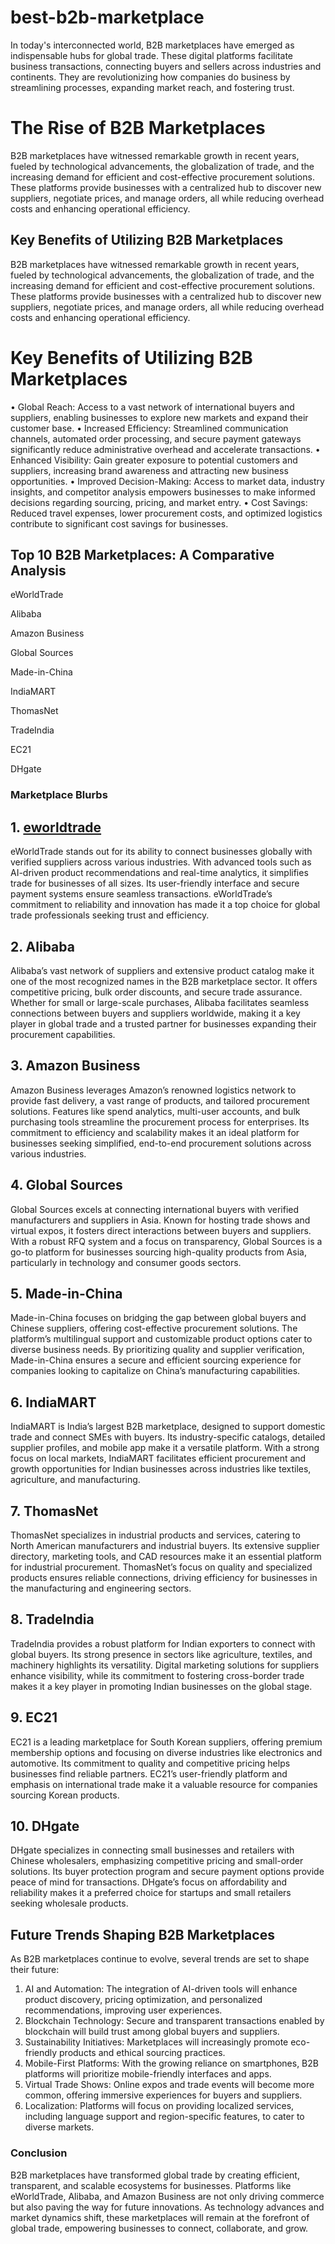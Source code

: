 # best-b2b-marketplace
In today's interconnected world, B2B marketplaces have emerged as indispensable hubs for global trade. 
These digital platforms facilitate business transactions, connecting buyers and sellers across industries and continents. They are revolutionizing how companies do business by streamlining processes, expanding market reach, and fostering trust.
# The Rise of B2B Marketplaces 
B2B marketplaces have witnessed remarkable growth in recent years, fueled by technological advancements, the globalization of trade, and the increasing demand for efficient and cost-effective procurement solutions. These platforms provide businesses with a centralized hub to discover new suppliers, negotiate prices, and manage orders, all while reducing overhead costs and enhancing operational efficiency.
## Key Benefits of Utilizing B2B Marketplaces
B2B marketplaces have witnessed remarkable growth in recent years, fueled by technological advancements, the globalization of trade, and the increasing demand for efficient and cost-effective procurement solutions. These platforms provide businesses with a centralized hub to discover new suppliers, negotiate prices, and manage orders, all while reducing overhead costs and enhancing operational efficiency.
# Key Benefits of Utilizing B2B Marketplaces
•	Global Reach: Access to a vast network of international buyers and suppliers, enabling businesses to explore new markets and expand their customer base.
•	Increased Efficiency: Streamlined communication channels, automated order processing, and secure payment gateways significantly reduce administrative overhead and accelerate transactions.
•	Enhanced Visibility: Gain greater exposure to potential customers and suppliers, increasing brand awareness and attracting new business opportunities.
•	Improved Decision-Making: Access to market data, industry insights, and competitor analysis empowers businesses to make informed decisions regarding sourcing, pricing, and market entry.
•	Cost Savings: Reduced travel expenses, lower procurement costs, and optimized logistics contribute to significant cost savings for businesses.
## Top 10 B2B Marketplaces: A Comparative Analysis
eWorldTrade

Alibaba

Amazon Business

Global Sources

Made-in-China

IndiaMART

ThomasNet

TradeIndia

EC21

DHgate


### Marketplace Blurbs
## 1. <a href="https://www.eworldtrade.com/">eworldtrade</a>
eWorldTrade stands out for its ability to connect businesses globally with verified suppliers across various industries. With advanced tools such as AI-driven product recommendations and real-time analytics, it simplifies trade for businesses of all sizes. Its user-friendly interface and secure payment systems ensure seamless transactions. eWorldTrade’s commitment to reliability and innovation has made it a top choice for global trade professionals seeking trust and efficiency.
## 2. Alibaba
Alibaba’s vast network of suppliers and extensive product catalog make it one of the most recognized names in the B2B marketplace sector. It offers competitive pricing, bulk order discounts, and secure trade assurance. Whether for small or large-scale purchases, Alibaba facilitates seamless connections between buyers and suppliers worldwide, making it a key player in global trade and a trusted partner for businesses expanding their procurement capabilities.
## 3.	Amazon Business 
Amazon Business leverages Amazon’s renowned logistics network to provide fast delivery, a vast range of products, and tailored procurement solutions. Features like spend analytics, multi-user accounts, and bulk purchasing tools streamline the procurement process for enterprises. Its commitment to efficiency and scalability makes it an ideal platform for businesses seeking simplified, end-to-end procurement solutions across various industries.
## 4.	Global Sources 
Global Sources excels at connecting international buyers with verified manufacturers and suppliers in Asia. Known for hosting trade shows and virtual expos, it fosters direct interactions between buyers and suppliers. With a robust RFQ system and a focus on transparency, Global Sources is a go-to platform for businesses sourcing high-quality products from Asia, particularly in technology and consumer goods sectors.
## 5.	Made-in-China 
Made-in-China focuses on bridging the gap between global buyers and Chinese suppliers, offering cost-effective procurement solutions. The platform’s multilingual support and customizable product options cater to diverse business needs. By prioritizing quality and supplier verification, Made-in-China ensures a secure and efficient sourcing experience for companies looking to capitalize on China’s manufacturing capabilities.
## 6.	IndiaMART 
IndiaMART is India’s largest B2B marketplace, designed to support domestic trade and connect SMEs with buyers. Its industry-specific catalogs, detailed supplier profiles, and mobile app make it a versatile platform. With a strong focus on local markets, IndiaMART facilitates efficient procurement and growth opportunities for Indian businesses across industries like textiles, agriculture, and manufacturing.
## 7.	ThomasNet 
ThomasNet specializes in industrial products and services, catering to North American manufacturers and industrial buyers. Its extensive supplier directory, marketing tools, and CAD resources make it an essential platform for industrial procurement. ThomasNet’s focus on quality and specialized products ensures reliable connections, driving efficiency for businesses in the manufacturing and engineering sectors.
## 8.	TradeIndia 
TradeIndia provides a robust platform for Indian exporters to connect with global buyers. Its strong presence in sectors like agriculture, textiles, and machinery highlights its versatility. Digital marketing solutions for suppliers enhance visibility, while its commitment to fostering cross-border trade makes it a key player in promoting Indian businesses on the global stage.
## 9.	EC21 
EC21 is a leading marketplace for South Korean suppliers, offering premium membership options and focusing on diverse industries like electronics and automotive. Its commitment to quality and competitive pricing helps businesses find reliable partners. EC21’s user-friendly platform and emphasis on international trade make it a valuable resource for companies sourcing Korean products.
## 10.	DHgate 
DHgate specializes in connecting small businesses and retailers with Chinese wholesalers, emphasizing competitive pricing and small-order solutions. Its buyer protection program and secure payment options provide peace of mind for transactions. DHgate’s focus on affordability and reliability makes it a preferred choice for startups and small retailers seeking wholesale products.
## Future Trends Shaping B2B Marketplaces
As B2B marketplaces continue to evolve, several trends are set to shape their future:
1.	AI and Automation: The integration of AI-driven tools will enhance product discovery, pricing optimization, and personalized recommendations, improving user experiences.
2.	Blockchain Technology: Secure and transparent transactions enabled by blockchain will build trust among global buyers and suppliers.
3.	Sustainability Initiatives: Marketplaces will increasingly promote eco-friendly products and ethical sourcing practices.
4.	Mobile-First Platforms: With the growing reliance on smartphones, B2B platforms will prioritize mobile-friendly interfaces and apps.
5.	Virtual Trade Shows: Online expos and trade events will become more common, offering immersive experiences for buyers and suppliers.
6.	Localization: Platforms will focus on providing localized services, including language support and region-specific features, to cater to diverse markets.
### Conclusion
B2B marketplaces have transformed global trade by creating efficient, transparent, and scalable ecosystems for businesses. Platforms like eWorldTrade, Alibaba, and Amazon Business are not only driving commerce but also paving the way for future innovations. As technology advances and market dynamics shift, these marketplaces will remain at the forefront of global trade, empowering businesses to connect, collaborate, and grow.

